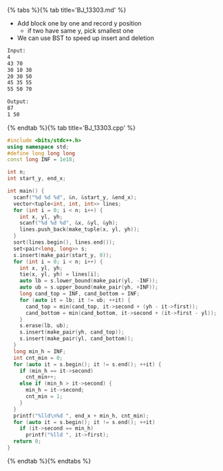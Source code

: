 {% tabs %}{% tab title='BJ_13303.md' %}

* Add block one by one and record y position
  * if two have same y, pick smallest one
* We can use BST to speed up insert and deletion

```txt
Input:
4
43 70
30 10 38
20 30 50
45 35 55
55 50 70

Output:
87
1 50
```

{% endtab %}{% tab title='BJ_13303.cpp' %}

```cpp
#include <bits/stdc++.h>
using namespace std;
#define long long long
const long INF = 1e18;

int n;
int start_y, end_x;

int main() {
  scanf("%d %d %d", &n, &start_y, &end_x);
  vector<tuple<int, int, int>> lines;
  for (int i = 0; i < n; i++) {
    int x, yl, yh;
    scanf("%d %d %d", &x, &yl, &yh);
    lines.push_back(make_tuple(x, yl, yh));
  }
  sort(lines.begin(), lines.end());
  set<pair<long, long>> s;
  s.insert(make_pair(start_y, 0));
  for (int i = 0; i < n; i++) {
    int x, yl, yh;
    tie(x, yl, yh) = lines[i];
    auto lb = s.lower_bound(make_pair(yl, -INF));
    auto ub = s.upper_bound(make_pair(yh, +INF));
    long cand_top = INF, cand_bottom = INF;
    for (auto it = lb; it != ub; ++it) {
      cand_top = min(cand_top, it->second + (yh - it->first));
      cand_bottom = min(cand_bottom, it->second + (it->first - yl));
    }
    s.erase(lb, ub);
    s.insert(make_pair(yh, cand_top));
    s.insert(make_pair(yl, cand_bottom));
  }
  long min_h = INF;
  int cnt_min = 0;
  for (auto it = s.begin(); it != s.end(); ++it) {
    if (min_h == it->second)
      cnt_min++;
    else if (min_h > it->second) {
      min_h = it->second;
      cnt_min = 1;
    }
  }
  printf("%lld\n%d ", end_x + min_h, cnt_min);
  for (auto it = s.begin(); it != s.end(); ++it)
    if (it->second == min_h)
      printf("%lld ", it->first);
  return 0;
}
```

{% endtab %}{% endtabs %}
